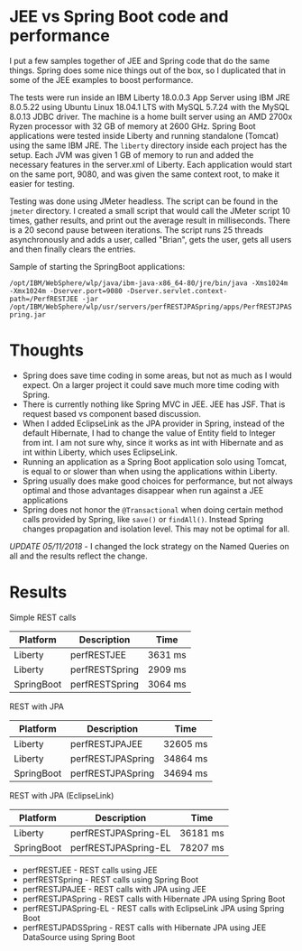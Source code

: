 # JEE vs Spring Boot code and performance

I put a few samples together of JEE and Spring code that do the same things.  Spring does some nice things out of the box, so I duplicated that in some of the JEE examples to boost performance. 

The tests were run inside an IBM Liberty 18.0.0.3 App Server using IBM JRE 8.0.5.22 using Ubuntu Linux 18.04.1 LTS with MySQL 5.7.24 with the MySQL 8.0.13 JDBC driver.  The machine is a home built server using an AMD 2700x Ryzen processor with 32 GB of memory at 2600 GHz.  Spring Boot applications were tested inside Liberty and running standalone (Tomcat) using the same IBM JRE.  The `liberty` directory inside each project has the setup.  Each JVM was given 1 GB of memory to run and added the necessary features in the server.xml of Liberty.  Each application would start on the same port, 9080, and was given the same context root, to make it easier for testing.  

Testing was done using JMeter headless.  The script can be found in the `jmeter` directory.  I created a small script that would call the JMeter script 10 times, gather results, and print out the average result in milliseconds.  There is a 20 second pause between iterations.  The script runs 25 threads asynchronously and adds a user, called "Brian", gets the user, gets all users and then finally clears the entries.

Sample of starting the SpringBoot applications:

```/opt/IBM/WebSphere/wlp/java/ibm-java-x86_64-80/jre/bin/java -Xms1024m -Xmx1024m -Dserver.port=9080 -Dserver.servlet.context-path=/PerfRESTJEE -jar /opt/IBM/WebSphere/wlp/usr/servers/perfRESTJPASpring/apps/PerfRESTJPASpring.jar```

# Thoughts
- Spring does save time coding in some areas, but not as much as I would expect.  On a larger project it could save much more time coding with Spring.
- There is currently nothing like Spring MVC in JEE.  JEE has JSF.  That is request based vs component based discussion.
- When I added EclipseLink as the JPA provider in Spring, instead of the default Hibernate, I had to change the value of Entity field to Integer from int.  I am not sure why, since it works as int with Hibernate and as int within Liberty, which uses EclipseLink.
- Running an application as a Spring Boot application solo using Tomcat, is equal to or slower than when using the applications within Liberty.
- Spring usually does make good choices for performance, but not always optimal and those advantages disappear when run against a JEE applications
- Spring does not honor the `@Transactional` when doing certain method calls provided by Spring, like `save()` or `findAll()`. Instead Spring changes propagation and isolation level.  This may not be optimal for all.

*UPDATE 05/11/2018* - I changed the lock strategy on the Named Queries on all and the results reflect the change.

# Results
Simple REST calls

| Platform | Description | Time
| --- | --- | --- |
|Liberty|perfRESTJEE|3631 ms|
|Liberty|perfRESTSpring|2909 ms|
|SpringBoot|perfRESTSpring|3064 ms|

REST with JPA

| Platform | Description | Time
| --- | --- | --- |
|Liberty|perfRESTJPAJEE|32605 ms|
|Liberty|perfRESTJPASpring|34864 ms|
|SpringBoot|perfRESTJPASpring|34694 ms|

REST with JPA (EclipseLink)

| Platform | Description | Time
| --- | --- | --- |
|Liberty|perfRESTJPASpring-EL|36181 ms|
|SpringBoot|perfRESTJPASpring-EL|78207 ms|

- perfRESTJEE - REST calls using JEE
- perfRESTSpring - REST calls using Spring Boot
- perfRESTJPAJEE - REST calls with JPA using JEE
- perfRESTJPASpring - REST calls with Hibernate JPA using Spring Boot
- perfRESTJPASpring-EL - REST calls with EclipseLink JPA using Spring Boot
- perfRESTJPADSSpring - REST calls with Hibernate JPA using JEE DataSource using Spring Boot
